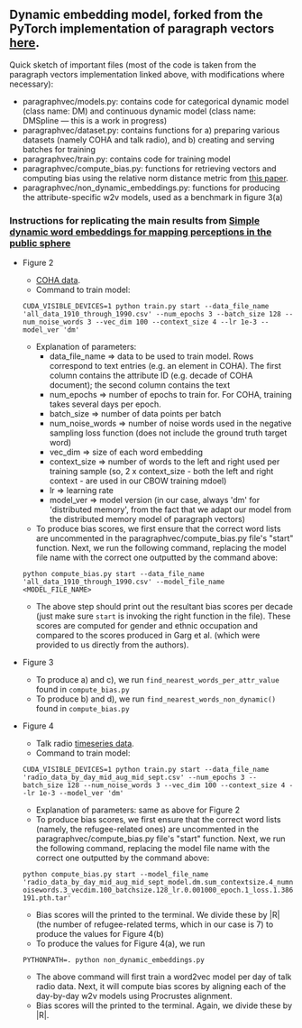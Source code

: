 ## Dynamic embedding model, forked from the PyTorch implementation of paragraph vectors [here](https://github.com/inejc/paragraph-vectors).

Quick sketch of important files (most of the code is taken from the paragraph vectors implementation linked above, with modifications where necessary):
- paragraphvec/models.py: contains code for categorical dynamic model (class name: DM) and continuous dynamic model (class name: DMSpline — this is a work in progress)
- paragraphvec/dataset.py: contains functions for a) preparing various datasets (namely COHA and talk radio), and b) creating and serving batches for training
- paragraphvec/train.py: contains code for training model
- paragraphvec/compute_bias.py: functions for retrieving vectors and computing bias using the relative norm distance metric from [this paper](https://pnas.org/content/early/2018/03/30/1720347115).
- paragraphvec/non_dynamic_embeddings.py: functions for producing the attribute-specific w2v models, used as a benchmark in figure 3(a)

### Instructions for replicating the main results from [Simple dynamic word embeddings for mapping perceptions in the public sphere](https://arxiv.org/pdf/1904.03352.pdf)

- Figure 2
	- [COHA data](https://www.dropbox.com/s/k92xm2ykjhof8a6/all_data_1910_through_1990.csv?dl=0).
	- Command to train model: 

	`CUDA_VISIBLE_DEVICES=1 python train.py start --data_file_name 'all_data_1910_through_1990.csv' --num_epochs 3 --batch_size 128 --num_noise_words 3 --vec_dim 100 --context_size 4 --lr 1e-3 --model_ver 'dm'`

	- Explanation of parameters:
		- data_file_name => data to be used to train model.  Rows correspond to text entries (e.g. an element in COHA).  The first column contains the attribute ID (e.g. decade of COHA document); the second column contains the text
		- num_epochs => number of epochs to train for.  For COHA, training takes several days per epoch.
		- batch_size => number of data points per batch
		- num_noise_words => number of noise words used in the negative sampling loss function (does not include the ground truth target word)
		- vec_dim => size of each word embedding
		- context_size => number of words to the left and right used per training sample (so, 2 x context_size - both the left and right context - are used in our CBOW training mdoel)
		- lr => learning rate
		- model_ver => model version (in our case, always 'dm' for 'distributed memory', from the fact that we adapt our model from the distributed memory model of paragraph vectors)
	- To produce bias scores, we first ensure that the correct word lists are uncommented in the paragraphvec/compute_bias.py file's "start" function.  Next, we run the following command, replacing the model file name with the correct one outputted by the command above: 

	`python compute_bias.py start --data_file_name 'all_data_1910_through_1990.csv' --model_file_name <MODEL_FILE_NAME>`

	- The above step should print out the resultant bias scores per decade (just make sure `start` is invoking the right function in the file).  These scores are computed for gender and ethnic occupation and compared to the scores produced in Garg et al. (which were provided to us directly from the authors).

- Figure 3
    - To produce a) and c), we run `find_nearest_words_per_attr_value` found in `compute_bias.py`
    - To produce b) and d), we run `find_nearest_words_non_dynamic()` found in `compute_bias.py`

- Figure 4
	- Talk radio [timeseries data](https://www.dropbox.com/s/2c678dhb1w2q136/radio_data_by_day_mid_aug_mid_sept.csv?dl=0).
	- Command to train model: 

	`CUDA_VISIBLE_DEVICES=1 python train.py start --data_file_name 'radio_data_by_day_mid_aug_mid_sept.csv' --num_epochs 3 --batch_size 128 --num_noise_words 3 --vec_dim 100 --context_size 4 --lr 1e-3 --model_ver 'dm'`

	- Explanation of parameters: same as above for Figure 2
	- To produce bias scores, we first ensure that the correct word lists (namely, the refugee-related ones) are uncommented in the paragraphvec/compute_bias.py file's "start" function.  Next, we run the following command, replacing the model file name with the correct one outputted by the command above: 

	`python compute_bias.py start --model_file_name 'radio_data_by_day_mid_aug_mid_sept_model.dm.sum_contextsize.4_numnoisewords.3_vecdim.100_batchsize.128_lr.0.001000_epoch.1_loss.1.386191.pth.tar' `

	- Bias scores will the printed to the terminal.  We divide these by |R| (the number of refugee-related terms, which in our case is 7) to produce the values for Figure 4(b)
    - To produce the values for Figure 4(a), we run

	`PYTHONPATH=. python non_dynamic_embeddings.py`

	- The above command will first train a word2vec model per day of talk radio data.  Next, it will compute bias scores by aligning each of the day-by-day w2v models using Procrustes alignment.
	- Bias scores will the printed to the terminal.  Again, we divide these by |R|.




